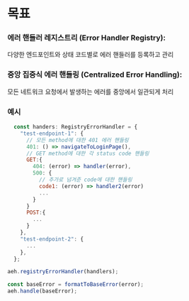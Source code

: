 # 목표

### 에러 핸들러 레지스트리 (Error Handler Registry):
다양한 엔드포인트와 상태 코드별로 에러 핸들러를 등록하고 관리

### 중앙 집중식 에러 핸들링 (Centralized Error Handling):
모든 네트워크 요청에서 발생하는 에러를 중앙에서 일관되게 처리

### 예시
```javascript
  const handers: RegistryErrorHandler = {
    "test-endpoint-1": {
      // 모든 method에 대한 401 에러 핸들링
      401: () => navigateToLoginPage(),
      // GET method에 대한 각 status code 핸들링
      GET:{
        404: (error) => handler(error),
        500: {
          // 추가로 넘겨준 code에 대한 핸들링
          code1: (error) => handler2(error)
          ...
        }
      }
      POST:{
        ...
      }
    },
    "test-endpoint-2": {
      ...
    },
  };

aeh.registryErrorHandler(handlers);

const baseError = formatToBaseError(error);
aeh.handle(baseError);
```
